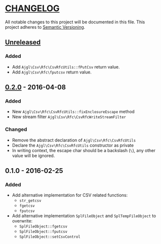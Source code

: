 # [CHANGELOG](http://keepachangelog.com/)
All notable changes to this project will be documented in this file.
This project adheres to [Semantic Versioning](http://semver.org/).

## [Unreleased]
### Added
- Add `Ajgl\Csv\Rfc\CsvRfcUtils::fPutCsv` return value.
- Add `Ajgl\Csv\Rfc\fputcsv` return value.

## [0.2.0] - 2016-04-08
### Added
- New `Ajgl\Csv\Rfc\CsvRfcUtils::fixEnclosureEscape` method
- New stream filter `Ajgl\Csv\Rfc\CsvRfcWriteStreamFilter`

### Changed
- Remove the abstract declaration of `Ajgl\Csv\Rfc\CsvRfcUtils`
- Declare the `Ajgl\Csv\Rfc\CsvRfcUtils` constructor as private
- In writing context, the escape char should be a backslash (`\`), any other value will be ignored.

## 0.1.0 - 2016-02-25
### Added
- Add alternative implementation for CSV related functions:
  - `str_getcsv`
  - `fgetcsv`
  - `fputcsv`
- Add alternative implementation `SplFileObject` and `SplTempFileObject` to overwrite:
  - `SplFileObject::fgetcsv`
  - `SplFileObject::fputcsv`
  - `SplFileObject::setCsvControl`

[unreleased]: https://github.com/ajgarlag/AjglCsvRfc/compare/0.2.0...master
[0.2.0]: https://github.com/ajgarlag/AjglCsvRfc/compare/0.1.0...0.2.0

